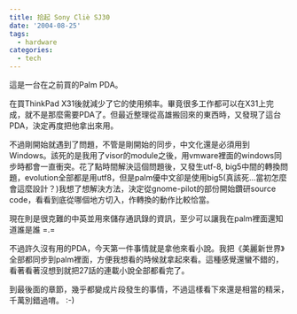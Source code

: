 ```yaml
---
title: 拾起 Sony Cliè SJ30
date: '2004-08-25'
tags:
  - hardware
categories:
  - tech
---
```

這是一台在之前買的Palm PDA。  
  
在買ThinkPad X31後就減少了它的使用頻率。畢竟很多工作都可以在X31上完成，就不是那麼需要PDA了。但最近整理從高雄搬回來的東西時，又發現了這台PDA，決定再度把他拿出來用。  
  
不過剛開始就遇到了問題，不管是剛開始的同步，中文化還是必須用到Windows。該死的是我用了visor的module之後，用vmware裡面的windows同步時都會一直衝突。花了點時間解決這個問題後，又發生utf-8, big5中間的轉換問題，evolution全部都是用utf8，但是palm優中文卻是使用big5(真該死...當初怎麼會這麼設計？)我想了想解決方法，決定從gnome-pilot的部份開始鑽研source code，看看到底從哪個地方切入，作轉換的動作比較恰當。  
  
現在則是很克難的中英並用來儲存通訊錄的資訊，至少可以讓我在palm裡面還知道誰是誰 =.=  
  
不過許久沒有用的PDA，今天第一件事情就是拿他來看小說。我把《美麗新世界》全部都同步到palm裡面，方便我想看的時候就拿起來看。這種感覺還蠻不錯的，看著看著沒想到就把27話的連載小說全部都看完了。  
  
到最後面的章節，幾乎都變成片段發生的事情，不過這樣看下來還是相當的精采，千萬別錯過唷。 :-)